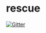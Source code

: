 # rescue

[![Gitter](https://badges.gitter.im/Join%20Chat.svg)](https://gitter.im/ngalluzzo/rescue?utm_source=badge&utm_medium=badge&utm_campaign=pr-badge&utm_content=badge)